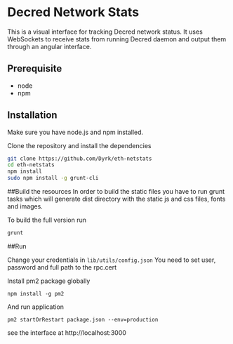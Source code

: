 Decred Network Stats
============

This is a visual interface for tracking Decred network status. It uses WebSockets to receive stats from running Decred daemon and output them through an angular interface.

## Prerequisite
* node
* npm

## Installation
Make sure you have node.js and npm installed.

Clone the repository and install the dependencies

```bash
git clone https://github.com/Dyrk/eth-netstats
cd eth-netstats
npm install
sudo npm install -g grunt-cli
```

##Build the resources
In order to build the static files you have to run grunt tasks which will generate dist directory with the static js and css files, fonts and images.


To build the full version run
```bash
grunt
```

##Run

Change your credentials in `lib/utils/config.json`
You need to set user, password and full path to the rpc.cert

Install pm2 package globally
```
npm install -g pm2
```

And run application
```
pm2 startOrRestart package.json --env=production
```

see the interface at http://localhost:3000